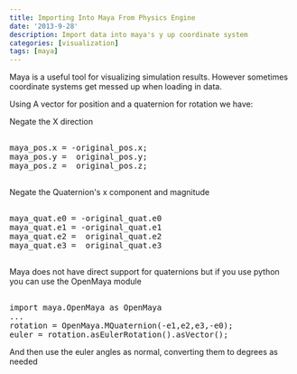 ```yaml
---
title: Importing Into Maya From Physics Engine
date: '2013-9-28'
description: Import data into maya's y up coordinate system
categories: [visualization]
tags: [maya]
---
```


Maya is a useful tool for visualizing simulation results. 
However sometimes coordinate systems get messed up when loading in data.

Using A vector for position and a quaternion for rotation we have:

Negate the X direction

<pre>

maya_pos.x = -original_pos.x;
maya_pos.y =  original_pos.y;
maya_pos.z =  original_pos.z;

</pre>

Negate the Quaternion's x component and magnitude

<pre>

maya_quat.e0 = -original_quat.e0
maya_quat.e1 = -original_quat.e1
maya_quat.e2 =  original_quat.e2
maya_quat.e3 =  original_quat.e3

</pre>

Maya does not have direct support for quaternions but if you use python you can use the OpenMaya module

<pre>

import maya.OpenMaya as OpenMaya
...
rotation = OpenMaya.MQuaternion(-e1,e2,e3,-e0);
euler = rotation.asEulerRotation().asVector();
</pre>

And then use the euler angles as normal, converting them to degrees as needed

